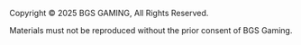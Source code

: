 Copyright © 2025 BGS GAMING, All Rights Reserved.

Materials must not be reproduced without the prior consent of BGS Gaming.
